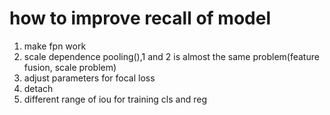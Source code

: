 
# how to improve recall of model
1. make fpn work
2. scale dependence pooling(),1 and 2 is almost the same problem(feature fusion, scale problem)
3. adjust parameters for focal loss
4. detach
5. different range of iou for training cls and reg
